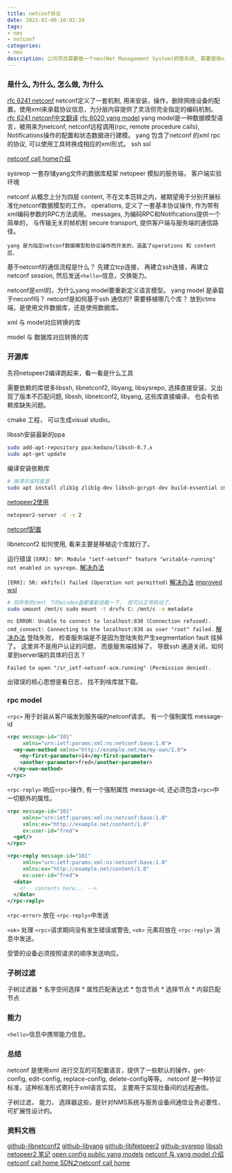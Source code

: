 ```yaml
---
title: netconf协议
date: 2021-01-06 10:02:19
tags:
- nms
- netconf
categories:
- nms
description: 公司项目需要做一个nms(Net Management System)网管系统, 需要使用netconf, yang 通信。虽然专业相关性不强，但本着学习协议设计的思想，那就验证我所认为的编程的相通性吧。
---
```


### 是什么, 为什么, 怎么做, 为什么
[rfc 6241 netconf](https://tools.ietf.org/html/rfc6241#section-10.3) 
netconf定义了一套机制, 用来安装，操作，删除网络设备的配置。使用xml来承载协议信息，为分层内容提供了灵活但完全指定的编码机制。
[rfc 6241 netconf中文翻译](https://tonydeng.github.io/rfc6241-zh/)
[rfc 6020 yang model](https://tools.ietf.org/html/rfc6020)
yang model是一种数据模型语言，被用来为netconf, netconf远程调用(rpc, remote procedure calls), Notifications操作的配置和状态数据进行建模。
yang 包含了netconf 的xml rpc 的协议, 可以使用工具转换成相应的xml形式。 
ssh
ssl

[netconf call home介绍](https://tonydeng.github.io/2017/11/28/netconf-call-home/)

sysreop 一套存储yang文件的数据库框架
netopeer 模拟的服务端， 客户端实验环境

netconf 从概念上分为四层
	content, 不在文本范转之内，被期望用于分别开展标准化netconf数据模型的工作。
	operations, 定义了一套基本协议操作, 作为带有xml编码参数的RPC方法调用。
	messages, 为编码RPC和Notifications提供一个简单的， 与传输无关的帧机制
	secure transport, 提供客户端与服务端的通信路径。

	yang 是为指定netconf数据模型和协议操作而开发的，涵盖了operations 和 content层。

基于netconf的通信流程是什么？ 
	先建立tcp连接， 再建立ssh连接，再建立netconf session, 然后发送`<hello>`信息，交换能力。

netconf是xml的，为什么yang model要重新定义语言模型。
yang model 是承载于neconf吗？ 
netconf是如何基于ssh 通信的?
需要移植哪几个库？
放到ctms端，是使用文件数据库，还是使用数据库。 

xml 与 model对应转换的库

model 与 数据库对应转换的库

### 开源库
先将netopeer2编译跑起来，看一看是什么工具

需要依赖的库很多libssh, libnetconf2, libyang, libsysrepo, 选择直接安装，又出现了版本不匹配问题, libssh, libnetconf2, libyang, 这些库直接编译， 也会有依赖库缺失问题。

cmake 工程， 可以生成visual studio。

libssh安装最新的ppa

```sh
sudo add-apt-repository ppa:kedazo/libssh-0.7.x
sudo apt-get update
```
编译安装依赖库 
```sh
# 换清华或阿里源
sudo apt install zlib1g zlib1g-dev libssh-gcrypt-dev build-essential cmake libssh-dev
```

[netopeer2使用](https://blog.csdn.net/qq_27923047/article/details/108001624)
```sh
netopeer2-server -d -v 2 
```

[netconf配置](https://support.huawei.com/enterprise/zh/doc/EDOC1000178403/258c27a0)

libnetconf2 如何使用, 看来主要是移植这个库就行了。 

运行错误 
`[ERR]: NP: Module "ietf-netconf" feature "writable-running" not enabled in sysrepo.`
[解决办法](https://github.com/CESNET/netopeer2/issues/652)

`[ERR]: SR: mkfifo() failed (Operation not permitted)`
[解决办法](https://github.com/microsoft/WSL/issues/3195)
[improved wsl](https://devblogs.microsoft.com/commandline/chmod-chown-wsl-improvements/)
```sh
# 将所有的/mnt 下的windws盘都重新挂载一下， 就可以正常启动了。
sudo umount /mnt/c sudo mount -t drvfs C: /mnt/c -o metadata
```
`nc ERROR: Unable to connect to localhost:830 (Connection refused).
cmd_connect: Connecting to the localhost:830 as user "root" failed.`
[解决办法](https://github.com/CESNET/netopeer2/issues/579)
登陆失败， 检查服务端是不是因为登陆失败产生segmentation fault 挂掉了。
这里并不是用户认证的问题， 而是服务端挂掉了， 导致ssh 通道关闭，如何拿到server端的具体的日志？

`Failed to open "/sr_ietf-netconf-acm.running" (Permission denied).`

出错误的核心思想是看日志， 找不到啥库就下载。

### rpc model
`<rpc>` 用于封装从客户端发到服务端的netconf请求。 有一个强制属性 message-id
```xml
<rpc message-id="101"
     xmlns="urn:ietf:params:xml:ns:netconf:base:1.0">
  <my-own-method xmlns="http://example.net/me/my-own/1.0">
    <my-first-parameter>14</my-first-parameter>
    <another-parameter>fred</another-parameter>
  </my-own-method>
</rpc>
```

`<rpc-reply>` 响应`<rpc>`操作, 有一个强制属性 message-id, 还必须包含`<rpc>`中一切额外的属性。
```xml
<rpc message-id="101"
     xmlns="urn:ietf:params:xml:ns:netconf:base:1.0"
     xmlns:ex="http://example.net/content/1.0"
     ex:user-id="fred">
  <get/>
</rpc>

<rpc-reply message-id="101"
     xmlns="urn:ietf:params:xml:ns:netconf:base:1.0"
     xmlns:ex="http://example.net/content/1.0"
     ex:user-id="fred">
  <data>
    <!-- contents here... -->
  </data>
</rpc-reply>
```

`<rpc-error>` 放在 `<rpc-reply>`中发送

`<ok>` 处理 `<rpc>`请求期间没有发生错误或警告, `<ok>` 元素将放在 `<rpc-reply>` 消息中发送。

受管的设备必须按照请求的顺序发送响应。

### 子树过滤

子树过滤器
	* 名字空间选择
	* 属性匹配表达式
	* 包含节点
	* 选择节点
	* 内容匹配节点

### 能力

`<hello>`信息中携带能力信息。 

### 总结

netconf 是使用xml 进行交互的可配置语言，提供了一些默认的操作，get-config, edit-config, replace-config, delete-config等等。 
netconf 是一种协议标准，这种标准形式寄托于xml语言实现。 主要用于实现社备间的远程通信。 

子树过滤， 能力， 选择器这些，是针对NMS系统与服务设备间通信业务必要性，可扩展性设计的。

### 资料文档
[github-libnetconf2](https://github.com/CESNET/libnetconf2)
[github-libyang](https://github.com/CESNET/libyang)
[github-libNetpeer2](https://github.com/CESNET/Netopeer2)
[github-sysrepo](https://github.com/sysrepo/sysrepo)
[libssh](http://git.libssh.org/projects/libssh.git)
[netopeer2 笔记](https://miaopei.github.io/2020/09/22/Netconf/sysrepo-netconf-node/)
[open config public yang models](https://github.com/openconfig/public/tree/master/release/models)
[netconf 与 yang model 介绍](https://zhuanlan.zhihu.com/p/139500393) 
[netconf call home ](https://tools.ietf.org/html/rfc8071#ref-NETCONF-MODELS)
[SDN之netconf call home](https://tonydeng.github.io/2017/11/28/netconf-call-home/)
